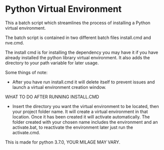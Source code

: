 # Python Virtual Environment
This a batch script which streamlines the process of installing a Python virtual environment.

The batch script is contained in two different batch files install.cmd and nve.cmd.

The install cmd is for installing the dependency you may have it if you have already installed the python library virtual environment.  It also adds the directory to your path variable for later usage.

Some things of note:

* After you have run install.cmd it will delete itself to prevent issues and launch a virtual environment creation window.

WHAT TO DO AFTER RUNNING INSTALL.CMD

* Insert the directory you want the virtual environment to be located, then your project folder name. It will create a virtual environment in that location. Once it has been created it will activate automatically. The folder created with your chosen name includes the environment and an activate.bat, to reactivate the environment later just run the activate.cmd.

This is made for python 3.7.0, YOUR MILAGE MAY VARY.
